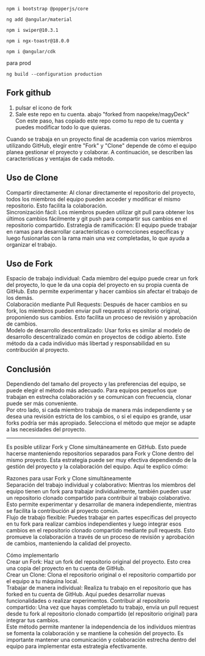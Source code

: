 ```
npm i bootstrap @popperjs/core
```
```
ng add @angular/material
```
```
npm i swiper@10.3.1
```
```
npm i ngx-toastr@18.0.0
```
```
npm i @angular/cdk
```

para prod
```
ng build --configuration production
```


## Fork github
1. pulsar el icono de fork  
2. Sale este repo en tu cuenta. abajo "forked from naopeke/magyDeck"  
Con este paso, has copiado este repo como tu repo de tu cuenta y puedes modificar todo lo que quieras.  

Cuando se trabaja en un proyecto final de academia con varios miembros utilizando GitHub, elegir entre "Fork" y "Clone" depende de cómo el equipo planea gestionar el proyecto y colaborar. A continuación, se describen las características y ventajas de cada método.  
  
## Uso de Clone  
Compartir directamente: Al clonar directamente el repositorio del proyecto, todos los miembros del equipo pueden acceder y modificar el mismo repositorio. Esto facilita la colaboración.  
Sincronización fácil: Los miembros pueden utilizar git pull para obtener los últimos cambios fácilmente y git push para compartir sus cambios en el repositorio compartido.
Estrategia de ramificación: El equipo puede trabajar en ramas para desarrollar características o correcciones específicas y luego fusionarlas con la rama main una vez completadas, lo que ayuda a organizar el trabajo.  
  
## Uso de Fork  
Espacio de trabajo individual: Cada miembro del equipo puede crear un fork del proyecto, lo que le da una copia del proyecto en su propia cuenta de GitHub. Esto permite experimentar y hacer cambios sin afectar el trabajo de los demás.  
Colaboración mediante Pull Requests: Después de hacer cambios en su fork, los miembros pueden enviar pull requests al repositorio original, proponiendo sus cambios. Esto facilita un proceso de revisión y aprobación de cambios.  
Modelo de desarrollo descentralizado: Usar forks es similar al modelo de desarrollo descentralizado común en proyectos de código abierto. Este método da a cada individuo más libertad y responsabilidad en su contribución al proyecto.  
  
## Conclusión  
Dependiendo del tamaño del proyecto y las preferencias del equipo, se puede elegir el método más adecuado. Para equipos pequeños que trabajan en estrecha colaboración y se comunican con frecuencia, clonar puede ser más conveniente.  
Por otro lado, si cada miembro trabaja de manera más independiente y se desea una revisión estricta de los cambios, o si el equipo es grande, usar forks podría ser más apropiado.
Selecciona el método que mejor se adapte a las necesidades del proyecto.  
  
***********************************************  


Es posible utilizar Fork y Clone simultáneamente en GitHub. Esto puede hacerse manteniendo repositorios separados para Fork y Clone dentro del mismo proyecto. Esta estrategia puede ser muy efectiva dependiendo de la gestión del proyecto y la colaboración del equipo. Aquí te explico cómo:  

Razones para usar Fork y Clone simultáneamente  
Separación del trabajo individual y colaborativo: Mientras los miembros del equipo tienen un fork para trabajar individualmente, también pueden usar un repositorio clonado compartido para contribuir al trabajo colaborativo. Esto permite experimentar y desarrollar de manera independiente, mientras se facilita la contribución al proyecto común.  
Flujo de trabajo flexible: Puedes trabajar en partes específicas del proyecto en tu fork para realizar cambios independientes y luego integrar esos cambios en el repositorio clonado compartido mediante pull requests. Esto promueve la colaboración a través de un proceso de revisión y aprobación de cambios, manteniendo la calidad del proyecto.  
  
Cómo implementarlo  
Crear un Fork: Haz un fork del repositorio original del proyecto. Esto crea una copia del proyecto en tu cuenta de GitHub.  
Crear un Clone: Clona el repositorio original o el repositorio compartido por el equipo a tu máquina local.  
Trabajar de manera individual: Realiza tu trabajo en el repositorio que has forked en tu cuenta de GitHub. Aquí puedes desarrollar nuevas funcionalidades o realizar experimentos.
Contribuir al repositorio compartido: Una vez que hayas completado tu trabajo, envía un pull request desde tu fork al repositorio clonado compartido (el repositorio original) para integrar tus cambios.  
Este método permite mantener la independencia de los individuos mientras se fomenta la colaboración y se mantiene la cohesión del proyecto. Es importante mantener una comunicación y colaboración estrecha dentro del equipo para implementar esta estrategia efectivamente.











